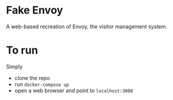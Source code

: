 # Fake Envoy

A web-based recreation of Envoy, the visitor management system.

# To run

Simply
- clone the repo
- run `docker-compose up`
- open a web browser and point to `localhost:3000`
